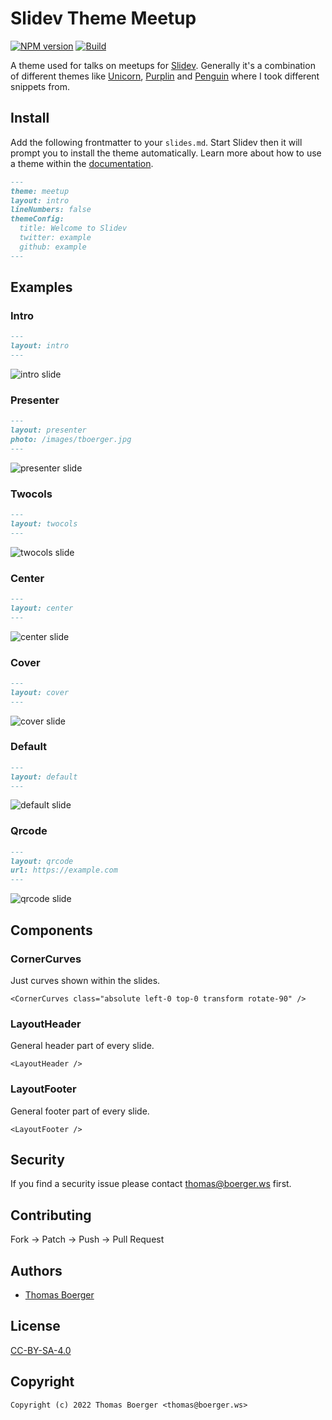 # Slidev Theme Meetup

[![NPM version](https://img.shields.io/npm/v/slidev-theme-meetup?color=3AB9D4&label=)](https://www.npmjs.com/package/slidev-theme-meetup) [![Build](https://github.com/tboerger/slidev-theme-meetup/actions/workflows/build.yml/badge.svg)](https://github.com/tboerger/slidev-theme-meetup/actions/workflows/build.yml)

A theme used for talks on meetups for [Slidev][slidev]. Generally it's a
combination of different themes like [Unicorn][unicorn], [Purplin][purplin] and
[Penguin][penguin] where I took different snippets from.

## Install

Add the following frontmatter to your `slides.md`. Start Slidev then it will
prompt you to install the theme automatically. Learn more about how to use a
theme within the [documentation][themes].

```md
---
theme: meetup
layout: intro
lineNumbers: false
themeConfig:
  title: Welcome to Slidev
  twitter: example
  github: example
---
```

## Examples

### Intro

```md
---
layout: intro
---
```

![intro slide](https://media.githubusercontent.com/media/tboerger/slidev-theme-meetup/master/example-export/001.png)

### Presenter

```md
---
layout: presenter
photo: /images/tboerger.jpg
---
```

![presenter slide](https://media.githubusercontent.com/media/tboerger/slidev-theme-meetup/master/example-export/002.png)

### Twocols

```md
---
layout: twocols
---
```

![twocols slide](https://media.githubusercontent.com/media/tboerger/slidev-theme-meetup/master/example-export/003.png)

### Center

```md
---
layout: center
---
```

![center slide](https://media.githubusercontent.com/media/tboerger/slidev-theme-meetup/master/example-export/004.png)

### Cover

```md
---
layout: cover
---
```

![cover slide](https://media.githubusercontent.com/media/tboerger/slidev-theme-meetup/master/example-export/005.png)

### Default

```md
---
layout: default
---
```

![default slide](https://media.githubusercontent.com/media/tboerger/slidev-theme-meetup/master/example-export/006.png)

### Qrcode

```md
---
layout: qrcode
url: https://example.com
---
```

![qrcode slide](https://media.githubusercontent.com/media/tboerger/slidev-theme-meetup/master/example-export/007.png)

## Components

### CornerCurves

Just curves shown within the slides.

```vue
<CornerCurves class="absolute left-0 top-0 transform rotate-90" />
```

### LayoutHeader

General header part of every slide.

```vue
<LayoutHeader />
```

### LayoutFooter

General footer part of every slide.

```vue
<LayoutFooter />
```

## Security

If you find a security issue please contact thomas@boerger.ws first.

## Contributing

Fork -> Patch -> Push -> Pull Request

## Authors

*   [Thomas Boerger](https://github.com/tboerger)

## License

[CC-BY-SA-4.0](http://creativecommons.org/licenses/by-sa/4.0/)

## Copyright

```console
Copyright (c) 2022 Thomas Boerger <thomas@boerger.ws>
```

[slidev]: https://github.com/slidevjs/slidev
[unicorn]: https://github.com/Dawntraoz/slidev-theme-unicorn/
[purplin]: https://github.com/moudev/slidev-theme-purplin/
[penguin]: https://github.com/alvarosabu/slidev-theme-penguin/
[themes]: https://sli.dev/themes/use.html
